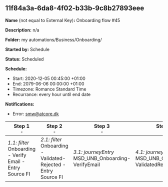 ## 11f84a3a-6da8-4f02-b33b-9c8b27893eee

**Name** (not equal to External Key)**:** Onboarding flow #45

**Description:** n/a

**Folder:** my automations/Business/Onboarding/

**Started by:** Schedule

**Status:** Scheduled

**Schedule:**

* Start: 2020-12-05 00:45:00 +01:00
* End: 2079-06-06 00:00:00 +01:00
* Timezone: Romance Standard Time
* Recurrance: every hour until end date

**Notifications:**

* Error: smw@atcore.dk

| Step 1<br>_<small>-</small>_ | Step 2<br>_<small>-</small>_ | Step 3<br>_<small>-</small>_ | Step 4<br>_<small>-</small>_ |
| --- | --- | --- | --- |
| _1.1: filter_<br>Onboarding - Verify Email - Entry Source FI | _2.1: filter_<br>Onboarding - Validated-Rejected - Entry Source FI | _3.1: journeyEntry_<br>MSD_UNB_Onboarding-VerifyEmail | _4.1: journeyEntry_<br>MSD_UNB_Onboarding-ValidatedRejected_v2 |

